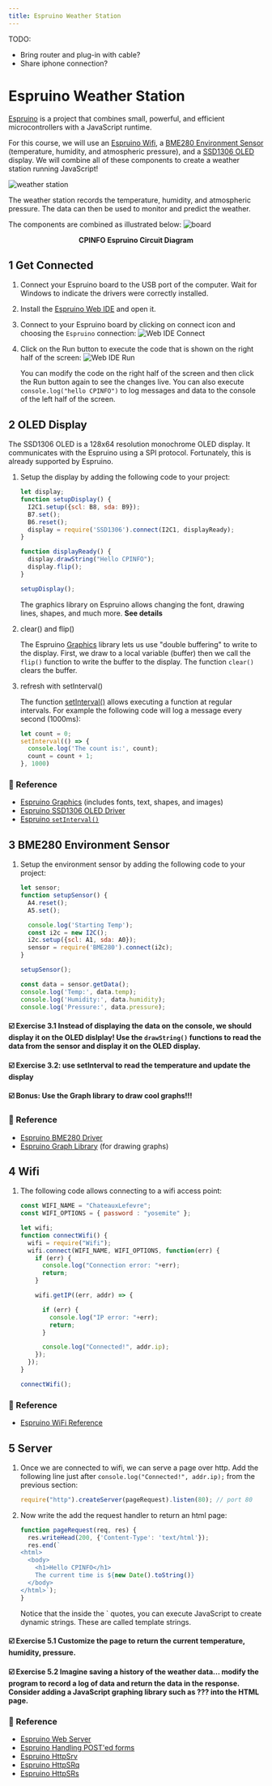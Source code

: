 ```yaml
---
title: Espruino Weather Station
---
```


TODO:
- Bring router and plug-in with cable?
- Share iphone connection?


# Espruino Weather Station

[Espruino](https://www.espruino.com/) is a project that combines small, powerful, and efficient microcontrollers with a JavaScript runtime.

For this course, we will use an [Espruino Wifi](https://www.espruino.com/WiFi), a [BME280 Environment Sensor](https://www.espruino.com/BME280) (temperature, humidity, and atmospheric pressure), and a [SSD1306 OLED](https://www.espruino.com/SSD1306) display. We will combine all of these components to create a weather station running JavaScript!

![weather station](./images/espruino.gif)

The weather station records the temperature, humidity, and atmospheric pressure. The data can then be used to monitor and predict the weather.

The components are combined as illustrated below:
![board](./images/board.svg)

<p align="center"><strong>CPINFO Espruino Circuit Diagram</strong></p>


## 1 Get Connected

1. Connect your Espruino board to the USB port of the computer. Wait for Windows to indicate the drivers were correctly installed.
1. Install the [Espruino Web IDE](https://chrome.google.com/webstore/detail/espruino-web-ide/bleoifhkdalbjfbobjackfdifdneehpo) and open it.
1. Connect to your Espruino board by clicking on connect icon and choosing the `Espruino` connection:
   ![Web IDE Connect](./images/ide-connect.png)
1. Click on the Run button to execute the code that is shown on the right half of the screen:
   ![Web IDE Run](./images/ide-run.png)

   You can modify the code on the right half of the screen and then click the Run button again to see the changes live. You can also execute `console.log("hello CPINFO")` to log messages and data to the console of the left half of the screen.

## 2 OLED Display

The SSD1306 OLED is a 128x64 resolution monochrome OLED display. It communicates with the Espruino using a SPI protocol. Fortunately, this is already supported by Espruino.

1. Setup the display by adding the following code to your project:
    ```javascript
    let display;
    function setupDisplay() {
      I2C1.setup({scl: B8, sda: B9});
      B7.set();
      B6.reset();
      display = require('SSD1306').connect(I2C1, displayReady);
    }

    function displayReady() {
      display.drawString("Hello CPINFO");
      display.flip();
    }

    setupDisplay();
    ```

   The graphics library on Espruino allows changing the font, drawing lines, shapes, and much more. **See details**

1. clear() and flip()

   The Espruino [Graphics](https://www.espruino.com/Graphics) library lets us use "double buffering" to write to the display. First, we draw to a local variable (buffer) then we call the `flip()` function to write the buffer to the display. The function `clear()` clears the buffer.

1. refresh with setInterval()

   The function [setInterval()](https://developer.mozilla.org/en-US/docs/Web/API/WindowOrWorkerGlobalScope/setInterval) allows executing a function at regular intervals. For example the following code will log a message every second (1000ms):

   ```javascript
   let count = 0;
   setInterval(() => {
     console.log('The count is:', count);
     count = count + 1;
   }, 1000)
   ```
### 📖 Reference

* [Espruino Graphics](https://www.espruino.com/Graphics) (includes fonts, text, shapes, and images)
* [Espruino SSD1306 OLED Driver](https://www.espruino.com/SSD1306)
* [Espruino `setInterval()`](https://www.espruino.com/Reference#l__global_setInterval)

## 3 BME280 Environment Sensor

1. Setup the environment sensor by adding the following code to your project:
    ```javascript
    let sensor;
    function setupSensor() {
      A4.reset();
      A5.set();

      console.log('Starting Temp');
      const i2c = new I2C();
      i2c.setup({scl: A1, sda: A0});
      sensor = require('BME280').connect(i2c);
    }

    setupSensor();

    const data = sensor.getData();
    console.log('Temp:', data.temp);
    console.log('Humidity:', data.humidity);
    console.log('Pressure:', data.pressure);
    ```

#### ☑️ Exercise 3.1 Instead of displaying the data on the console, we should display it on the OLED dislplay! Use the `drawString()` functions to read the data from the sensor and display it on the OLED display.

#### ☑️ Exercise 3.2: use setInterval to read the temperature and update the display

#### ☑️ Bonus: Use the Graph library to draw cool graphs!!!

### 📖 Reference

* [Espruino BME280 Driver](https://www.espruino.com/BME280)
* [Espruino Graph Library](https://www.espruino.com/graph) (for drawing graphs)

## 4 Wifi

1. The following code allows connecting to a wifi access point:

    ```javascript
    const WIFI_NAME = "ChateauxLefevre";
    const WIFI_OPTIONS = { password : "yosemite" };

    let wifi;
    function connectWifi() {
      wifi = require("Wifi");
      wifi.connect(WIFI_NAME, WIFI_OPTIONS, function(err) {
        if (err) {
          console.log("Connection error: "+err);
          return;
        }

        wifi.getIP((err, addr) => {

          if (err) {
            console.log("IP error: "+err);
            return;
          }

          console.log("Connected!", addr.ip);
        });
      });
    }

    connectWifi();
    ```

### 📖 Reference

* [Espruino WiFi Reference](https://www.espruino.com/WiFi#using-wifi)

## 5 Server

1. Once we are connected to wifi, we can serve a page over http. Add the following line just after `console.log("Connected!", addr.ip);` from the previous section:

    ```javascript
    require("http").createServer(pageRequest).listen(80); // port 80
    ```

1. Now write the add the request handler to return an html page:

    ```javascript
    function pageRequest(req, res) {
      res.writeHead(200, {'Content-Type': 'text/html'});
      res.end(`
    <html>
      <body>
        <h1>Hello CPINFO</h1>
        The current time is ${new Date().toString()}
      </body>
    </html>`);
    }
    ```

   Notice that the inside the ` quotes, you can execute JavaScript to create dynamic strings. These are called template strings.

#### ☑️ Exercise 5.1 Customize the page to return the current temperature, humidity, pressure.

#### ☑️ Exercise 5.2 Imagine saving a history of the weather data... modify the program to record a log of data and return the data in the response. Consider adding a JavaScript graphing library such as ??? into the HTML page.

### 📖 Reference

* [Espruino Web Server](https://www.espruino.com/Internet#server)
* [Espruino Handling POST'ed forms](https://www.espruino.com/Posting+Forms)
* [Espruino HttpSrv](https://www.espruino.com/Reference#httpSrv)
* [Espruino HttpSRq](https://www.espruino.com/Reference#httpSRq)
* [Espruino HttpSRs](https://www.espruino.com/Reference#httpSRs)
